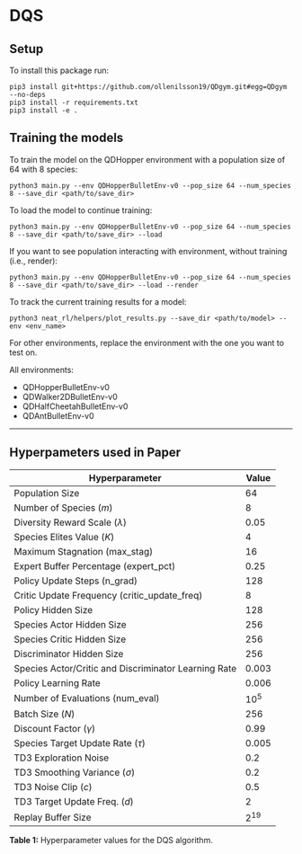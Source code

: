 # DQS


## Setup
To install this package run:
```shell
pip3 install git+https://github.com/ollenilsson19/QDgym.git#egg=QDgym --no-deps
pip3 install -r requirements.txt
pip3 install -e .
```

## Training the models
To train the model on the QDHopper environment with a population size of 64 with 8 species:
```shell
python3 main.py --env QDHopperBulletEnv-v0 --pop_size 64 --num_species 8 --save_dir <path/to/save_dir>
```

To load the model to continue training:
```shell
python3 main.py --env QDHopperBulletEnv-v0 --pop_size 64 --num_species 8 --save_dir <path/to/save_dir> --load
```


If you want to see population interacting with environment, without training (i.e., render):
```shell
python3 main.py --env QDHopperBulletEnv-v0 --pop_size 64 --num_species 8 --save_dir <path/to/save_dir> --load --render
```

To track the current training results for a model:
```shell
python3 neat_rl/helpers/plot_results.py --save_dir <path/to/model> --env <env_name>
```

For other environments, replace the environment with the one you want to test on.

All environments:
* QDHopperBulletEnv-v0
* QDWalker2DBulletEnv-v0
* QDHalfCheetahBulletEnv-v0
* QDAntBulletEnv-v0

----

## Hyperpameters used in Paper
<p align="center">

| Hyperparameter                               | Value       |
|----------------------------------------------|-------------|
| Population Size                              | 64          |
| Number of Species ($m$)                      | 8           |
| Diversity Reward Scale ($\lambda$)           | 0.05        |
| Species Elites Value ($K$)                   | 4           |
| Maximum Stagnation (max_stag)                   | 16           |
| Expert Buffer Percentage (expert_pct)                   | 0.25           |
| Policy Update Steps (n_grad)                 | 128          |
| Critic Update Frequency (critic_update_freq)     | 8           |
| Policy Hidden Size                           | 128         |
| Species Actor Hidden Size                    | 256         |
| Species Critic Hidden Size                   | 256         |
| Discriminator Hidden Size                    | 256         |
| Species Actor/Critic and Discriminator Learning Rate | 0.003 |
| Policy Learning Rate                         | 0.006       |
| Number of Evaluations (num_eval)             | $10^{5}$    |
| Batch Size ($N$)                             | 256         |
| Discount Factor ($\gamma$)                   | 0.99        |
| Species Target Update Rate ($\tau$)          | 0.005       |
| TD3 Exploration Noise                        | 0.2         |
| TD3 Smoothing Variance ($\sigma$)            | 0.2         |
| TD3 Noise Clip ($c$)                         | 0.5         |
| TD3 Target Update Freq. ($d$)                | 2           |
| Replay Buffer Size                           | $2^{19}$    |

**Table 1:** Hyperparameter values for the DQS algorithm.

</p>

